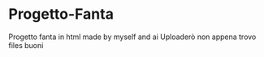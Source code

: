 # Progetto-Fanta
Progetto fanta in html made by myself and ai
Uploaderò non appena trovo files buoni
